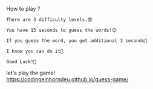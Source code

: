 How to play ? 

    There are 3 difficulty levels.😎

    You have 15 seconds to guess the words!😉
 
    If you guess the word, you get additional 3 seconds🥳

    I know you can do it💪

    Good Luck!🍄
   

let's play the game!<br/>
https://codingeinhorndeu.github.io/guess-game/
